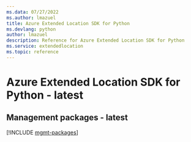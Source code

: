 ```yaml
---
ms.data: 07/27/2022
ms.author: lmazuel
title: Azure Extended Location SDK for Python
ms.devlang: python
author: lmazuel
description: Reference for Azure Extended Location SDK for Python
ms.service: extendedlocation
ms.topic: reference
---
```

# Azure Extended Location SDK for Python - latest

## Management packages - latest
[!INCLUDE [mgmt-packages](extended-location-mgmt-index.md)]